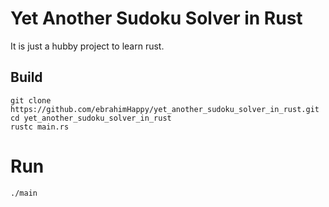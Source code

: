# Yet Another Sudoku Solver in Rust
It is just a hubby project to learn rust.

## Build
```
git clone https://github.com/ebrahimHappy/yet_another_sudoku_solver_in_rust.git
cd yet_another_sudoku_solver_in_rust
rustc main.rs
```

# Run
```
./main
```
